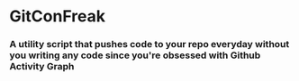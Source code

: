 # GitConFreak
### A utility script that pushes code to your repo everyday without you writing any code since you're obsessed with Github Activity Graph 

